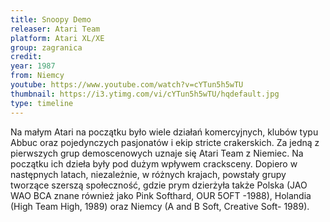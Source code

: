 ```yaml
---
title: Snoopy Demo
releaser: Atari Team
platform: Atari XL/XE
group: zagranica
credit:
year: 1987
from: Niemcy
youtube: https://www.youtube.com/watch?v=cYTun5h5wTU 
thumbnail: https://i3.ytimg.com/vi/cYTun5h5wTU/hqdefault.jpg
type: timeline
---
```


Na małym Atari na początku było wiele działań komercyjnych, klubów typu Abbuc oraz pojedynczych pasjonatów i ekip stricte crakerskich. Za jedną z pierwszych grup demoscenowych uznaje się Atari Team z Niemiec. Na początku ich dzieła były pod dużym wpływem cracksceny. Dopiero w następnych latach, niezależnie, w różnych krajach, powstały grupy tworzące szerszą społeczność, gdzie prym dzierżyła także Polska (JAO WAO BCA znane również jako Pink Softhard, OUR 5OFT -1988), Holandia (High Team High, 1989) oraz Niemcy (A and B Soft, Creative Soft- 1989).